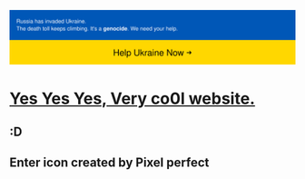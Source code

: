 [![Stand With Ukraine](https://raw.githubusercontent.com/vshymanskyy/StandWithUkraine/main/banner2-direct.svg)](https://stand-with-ukraine.pp.ua)
# [**Yes Yes Yes, Very co0l website.**](https://uthmn.github.io)
## :D

## Enter icon created by Pixel perfect
